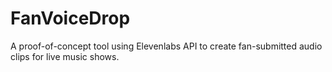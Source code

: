 # FanVoiceDrop
A proof-of-concept tool using Elevenlabs API to create fan-submitted audio clips for live music shows.
